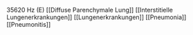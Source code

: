 35620 Hz (E)
[[Diffuse Parenchymale Lung]]
[[Interstitielle Lungenerkrankungen]]
[[Lungenerkrankungen]]
[[Pneumonia]]
[[Pneumonitis]]